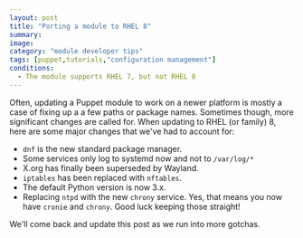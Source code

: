 ```yaml
---
layout: post
title: "Porting a module to RHEL 8"
summary:
image:
category: "module developer tips"
tags: [puppet,tutorials,"configuration management"]
conditions:
  - The module supports RHEL 7, but not RHEL 8
---
```


Often, updating a Puppet module to work on a newer platform is mostly a case of
fixing up a a few paths or package names. Sometimes though, more significant
changes are called for. When updating to RHEL (or family) 8, here are some major
changes that we've had to account for:

* `dnf` is the new standard package manager.
* Some services only log to systemd now and not to `/var/log/*`
* X.org has finally been superseded by Wayland.
* `iptables` has been replaced with `nftables`.
* The default Python version is now 3.x.
* Replacing `ntpd` with the new `chrony` service. Yes, that means you now have
  `cronie` and `chrony`. Good luck keeping those straight!

We'll come back and update this post as we run into more gotchas.
